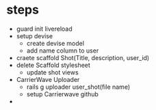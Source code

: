# steps 
* guard init livereload  
* setup devise  
    * create devise model   
    * add name column to user
* craete scaffold Shot(Title, description, user_id)  
* delete Scaffold stylesheet   
    * update shot views
* CarrierWave Uploader 
    * rails g uploader user_shot(file name) 
    * setup Carrierwave github 
* 